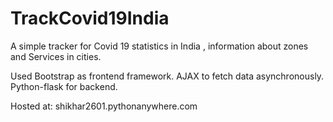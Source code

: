 # TrackCovid19India
A simple tracker for Covid 19 statistics in India , information about zones and Services in cities.

Used Bootstrap as frontend framework.
AJAX to fetch data asynchronously.
Python-flask for backend.

Hosted at: shikhar2601.pythonanywhere.com
